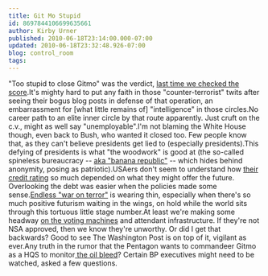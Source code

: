 ```yaml
---
title: Git Mo Stupid
id: 8697844106699635661
author: Kirby Urner
published: 2010-06-18T23:14:00.000-07:00
updated: 2010-06-18T23:32:48.926-07:00
blog: control_room
tags: 
---
```


"Too stupid to close Gitmo" was the verdict, [last time we checked the score](http://worldgame.blogspot.com/2010/02/lame-analysis.html).It's mighty hard to put any faith in those "counter-terrorist" twits after seeing their bogus blog posts in defense of that operation, an embarrassment for [what little remains of] "intelligence" in those circles.No career path to an elite inner circle by that route apparently.  Just cruft on the c.v., might as well say "unemployable".I'm not blaming the White House though, even back to Bush, who wanted it closed too.   Few people know that, as they can't believe presidents get lied to (especially presidents).This defying of presidents is what "the woodwork" is good at (the so-called spineless bureaucracy -- [aka "banana republic"](http://controlroom.blogspot.com/2008/01/other-news-blips.html) -- which hides behind anonymity, posing as patriotic).USAers don't seem to understand how [their credit rating](http://controlroom.blogspot.com/2009/03/stress-tests.html) so much depended on what they might offer the future.  Overlooking the debt was easier when the policies made some sense.[Endless "war on terror"](http://controlroom.blogspot.com/2006/01/power-of-nightmares-movie-review.html) is wearing thin, especially when there's so much positive futurism waiting in the wings, on hold while the world sits through this tortuous little stage number.At least we're making some headway [on the voting machines](http://controlroom.blogspot.com/2008/09/paved-over-past.html) and attendant infrastructure.  If they're not NSA approved, then we know they're unworthy.  Or did I get that backwards?  Good to see The Washington Post is on top of it, vigilant as ever.Any truth in the rumor that the Pentagon wants to commandeer Gitmo as a HQS to monitor[ the oil bleed](http://controlroom.blogspot.com/2010/05/oil-spill.html)?  Certain BP executives might need to be watched, asked a few questions.